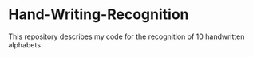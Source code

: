 # Hand-Writing-Recognition
This repository describes my code for the recognition of 10 handwritten alphabets

